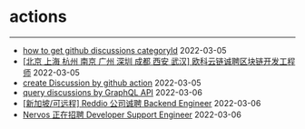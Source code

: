 # actions

---

- [how to get github discussions categoryId](https://github.com/liushooter/actions/issues/5) 2022-03-05
- [[北京 上海 杭州 南京 广州 深圳 成都 西安 武汉] 欧科云链诚聘区块链开发工程师](https://github.com/liushooter/actions/issues/9) 2022-03-05
- [create Discussion by github action](https://github.com/liushooter/actions/issues/11) 2022-03-05
- [query discussions by GraphQL API](https://github.com/liushooter/actions/issues/15) 2022-03-06
- [[新加坡/可远程] Reddio 公司诚聘 Backend Engineer](https://github.com/liushooter/actions/issues/17) 2022-03-06
- [Nervos 正在招聘 Developer Support Engineer](https://github.com/liushooter/actions/issues/20) 2022-03-06
